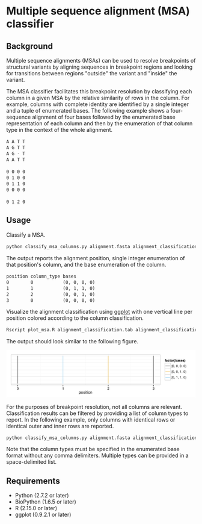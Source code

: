 # Multiple sequence alignment (MSA) classifier

## Background

Multiple sequence alignments (MSAs) can be used to resolve breakpoints of
structural variants by aligning sequences in breakpoint regions and looking for
transitions between regions "outside" the variant and "inside" the variant.

The MSA classifier facilitates this breakpoint resolution by classifying each
column in a given MSA by the relative similarity of rows in the column. For
example, columns with complete identity are identified by a single integer and a
tuple of enumerated bases. The following example shows a four-sequence alignment
of four bases followed by the enumerated base representation of each column and
then by the enumeration of that column type in the context of the whole
alignment.

```
A A T T
A G T T
A G - T
A A T T

0 0 0 0
0 1 0 0
0 1 1 0
0 0 0 0

0 1 2 0
```

## Usage

Classify a MSA.

```bash
python classify_msa_columns.py alignment.fasta alignment_classification.tab
```

The output reports the alignment position, single integer enumeration of that
position's column, and the base enumeration of the column.

```
position column_type bases
0        0           (0, 0, 0, 0)
1        1           (0, 1, 1, 0)
2        2           (0, 0, 1, 0)
3        0           (0, 0, 0, 0)
```

Visualize the alignment classification using
[ggplot](http://docs.ggplot2.org/current/) with one vertical line per position
colored according to the column classification.

```bash
Rscript plot_msa.R alignment_classification.tab alignment_classification.pdf
```

The output should look similar to the following figure.

![Alignment class](alignment_classification.png)

For the purposes of breakpoint resolution, not all columns are
relevant. Classification results can be filtered by providing a list of column
types to report. In the following example, only columns with identical rows or
identical outer and inner rows are reported.

```bash
python classify_msa_columns.py alignment.fasta alignment_classification.tab --types 0000 0110
```

Note that the column types must be specified in the enumerated base format
without any comma delimiters. Multiple types can be provided in a
space-delimited list.

## Requirements

 * Python (2.7.2 or later)
 * BioPython (1.6.5 or later)
 * R (2.15.0 or later)
 * ggplot (0.9.2.1 or later)
